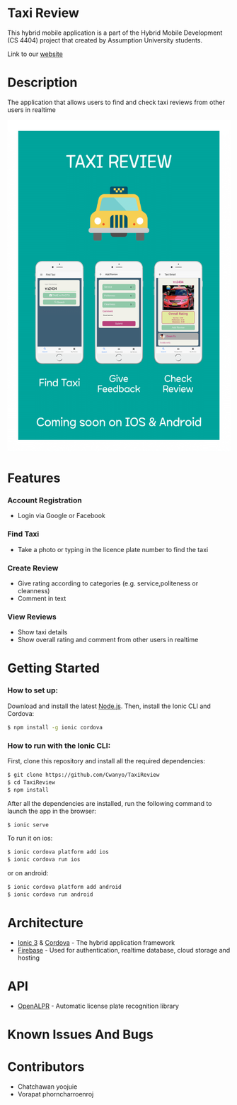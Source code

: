 # Taxi Review

This hybrid mobile application is a part of the Hybrid Mobile Development (CS 4404) project that created by Assumption University students.

Link to our [website](https://taxireview-wvn.firebaseapp.com)

# Description
The application that allows users to find and check taxi reviews from other users in realtime

<p align="center">
    <img src="doc/Poster_taxireview_A1.png" height="750px">
</p>

# Features

### Account Registration 
- Login via Google or Facebook

### Find Taxi
- Take a photo or typing in the licence plate number to find the taxi

### Create Review
- Give rating according to categories (e.g. service,politeness or cleanness)
- Comment in text

### View Reviews
- Show taxi details
- Show overall rating and comment from other users in realtime

# Getting Started

### How to set up:

Download and install the latest [Node.js](https://nodejs.org/en/). Then, install the Ionic CLI and Cordova:

```bash
$ npm install -g ionic cordova
```

### How to run with the Ionic CLI:

First, clone this repository and install all the required dependencies:

```bash
$ git clone https://github.com/Cwanyo/TaxiReview
$ cd TaxiReview
$ npm install
```

After all the dependencies are installed, run the following command to launch the app in the browser:

```bash
$ ionic serve
```

To run it on ios:

```bash
$ ionic cordova platform add ios
$ ionic cordova run ios
```

or on android:
```bash
$ ionic cordova platform add android
$ ionic cordova run android
```

# Architecture
- [Ionic 3](https://ionicframework.com) & [Cordova](https://cordova.apache.org) - The hybrid application framework
- [Firebase](https://firebase.google.com) - Used for authentication, realtime database, cloud storage and hosting

# API
- [OpenALPR](https://github.com/openalpr/openalpr) - Automatic license plate recognition library

# Known Issues And Bugs

# Contributors
- Chatchawan yoojuie
- Vorapat phorncharroenroj

